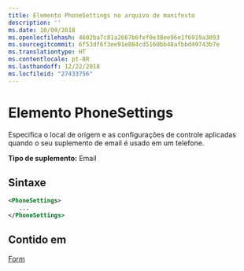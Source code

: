 ```yaml
---
title: Elemento PhoneSettings no arquivo de manifesto
description: ''
ms.date: 10/09/2018
ms.openlocfilehash: 4602ba7c81a2667b6fef0e38ee96e1f6919a3093
ms.sourcegitcommit: 6f53df6f3ee91e084cd5160bb48afbbd49743b7e
ms.translationtype: HT
ms.contentlocale: pt-BR
ms.lasthandoff: 12/22/2018
ms.locfileid: "27433756"
---
```

# <a name="phonesettings-element"></a>Elemento PhoneSettings

Especifica o local de origem e as configurações de controle aplicadas quando o seu suplemento de email é usado em um telefone.

**Tipo de suplemento:** Email

## <a name="syntax"></a>Sintaxe

```XML
<PhoneSettings>
   ...
</PhoneSettings>
```

## <a name="contained-in"></a>Contido em

[Form](form.md)

